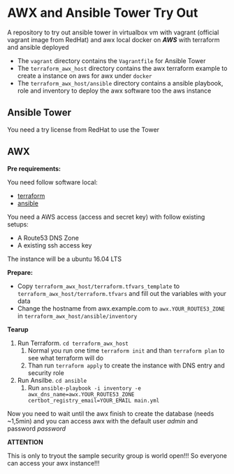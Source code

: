 AWX and Ansible Tower Try Out
=============================

A repository to try out ansible tower in virtualbox vm with vagrant (official vagrant image from RedHat)
and awx local docker on __*AWS*__ with terraform and ansible deployed

* The `vagrant` directory contains the `Vagrantfile` for Ansible Tower
* The `terraform_awx_host` directory contains the awx terraform example to create a instance on aws for awx under `docker`
* The `terraform_awx_host/ansible` directory contains a ansible playbook, role and inventory to deploy the awx software too the aws instance

Ansible Tower
-------------

You need a try license from RedHat to use the Tower

AWX
---

**Pre requirements:** 

You need follow software local:
* [terraform](https://terraform.io)
* [ansible](http://docs.ansible.com/ansible/latest/intro_installation.html)

You need a AWS access (access and secret key) with follow existing setups:
* A Route53 DNS Zone
* A existing ssh access key

The instance will be a ubuntu 16.04 LTS

**Prepare:**
* Copy `terraform_awx_host/terraform.tfvars_template` to `terraform_awx_host/terraform.tfvars` and fill out the variables with your data
* Change the hostname from awx.example.com to `awx.YOUR_ROUTE53_ZONE` in `terraform_awx_host/ansible/inventory`

**Tearup**
1. Run Terraform. `cd terraform_awx_host` 
    1. Normal you run one time `terraform init` and than `terraform plan` to see what terraform will do
    2. Than run `terraform apply` to create the instance with DNS entry and security role
2. Run Ansilbe. `cd ansible`
    1. Run `ansible-playbook -i inventory -e awx_dns_name=awx.YOUR_ROUTE53_ZONE certbot_registry_email=YOUR_EMAIL main.yml`

Now you need to wait until the awx finish to create the database (needs ~1,5min) and you can access awx with the default user _admin_ and password _password_

**ATTENTION**

This is only to tryout the sample security group is world open!!! So everyone can access your awx instance!!!
 
